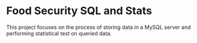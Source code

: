 # Food Security SQL and Stats

This project focuses on the process of storing data in a MySQL server and 
performing statistical test on queried data.
